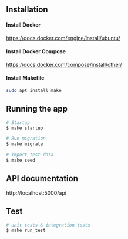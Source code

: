 ## Installation

#### Install Docker
https://docs.docker.com/engine/install/ubuntu/

#### Install Docker Compose
https://docs.docker.com/compose/install/other/

#### Install Makefile
```bash
sudo apt install make
```


## Running the app

```bash
# Startup 
$ make startup

# Run migration
$ make migrate

# Import test data
$ make seed
```

## API documentation
http://localhost:5000/api

## Test

```bash
# unit tests & integration tests 
$ make run_test
```

